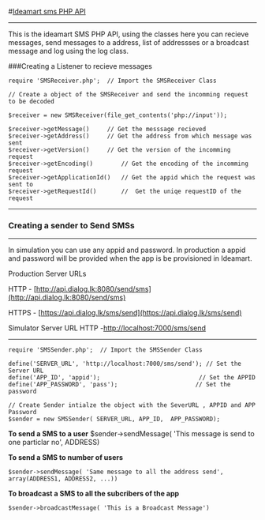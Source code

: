 #[Ideamart sms PHP API](https://ideamart.lk) 

---
This is the ideamart SMS PHP API, using the classes here you can recieve messages, send messages to a address, list of addressses or a broadcast message and log using the log class.

###Creating a Listener to recieve messages

    require 'SMSReceiver.php';  // Import the SMSReceiver Class
    
    // Create a object of the SMSReceiver and send the incomming request to be decoded
    
    $receiver = new SMSReceiver(file_get_contents('php://input'));
    
	$receiver->getMessage()     // Get the messsage recieved 
    $receiver->getAddress()     // Get the address from which message was sent
    $receiver->getVersion()     // Get the version of the incomming request
    $receiver->getEncoding()        // Get the encoding of the incomming request
    $receiver->getApplicationId()   // Get the appid which the request was sent to
    $receiver->getRequestId()       //  Get the uniqe requestID of the request

****

### Creating a sender to Send SMSs
*******
In simulation you can use any appid and password.
In production a appid and password will be provided when the app is be provisioned in Ideamart.

Production Server URLs

HTTP - [http://api.dialog.lk:8080/send/sms](http://api.dialog.lk:8080/send/sms)

HTTPS -  [https://api.dialog.lk/sms/send](https://api.dialog.lk/sms/send)


Simulator Server URL
HTTP -[http://localhost:7000/sms/send](http://localhost:7000/sms/send)

****



    require 'SMSSender.php';  // Import the SMSSender Class
    
    define('SERVER_URL', 'http://localhost:7000/sms/send'); // Set the Server URL
    define('APP_ID', 'appid');							  // Set the APPID
    define('APP_PASSWORD', 'pass');						 // Set the password

	// Create Sender intialze the object with the SeverURL , APPID and APP Password
    $sender = new SMSSender( SERVER_URL, APP_ID,  APP_PASSWORD); 


**To send a SMS to a user**
	$sender->sendMessage( 'This message is send to one particlar no', ADDRESS)

**To send a SMS to number of users**

	$sender->sendMessage( 'Same message to all the address send', array(ADDRESS1, ADDRESS2, ...))

**To broadcast a SMS to all the subcribers of the app**

	$sender->broadcastMessage( 'This is a Broadcast Message')
   
   
   
   
   
   
   
    
    
    
    
    
    

